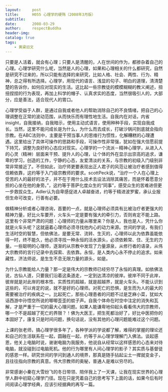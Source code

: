```yaml
---
layout:     post
title:      H055 心理学的硬殇（2008年3月版）
subtitle:   
date:       2008-03-29
author:     respectBuddha
header-img: 
catalog: true
tags:
    - 黄粱旧文
---
```


只要是人活着，就会有心理；只要人是清醒的，人在世间的作为，都掺杂着自己的心理。心理学研究什么呢，当然是人的心理，如果和心理相关的什么都研究，自然是研究不过来的，所以只能有选择的来研究，比如人格、社会、两性、行为、精神，总之得有所选择。心理学，用现代的语言、浅显的句子、明白的道理，清清楚楚的告诉你，如何应对现实的生活。这比起一些宗教徒的模模糊糊的教义阐述，扭扭捏捏的行为表现，再加上科学的帽子、认真求实的态度，当然很吸引人的，大部分，应是善法，适合现代人的胃口。

心理学受益于人群，是通过自我或者他人的帮助消除自己的不良情绪，把自己的心理调整在正常的波动范围，从而快乐而有理性地生活。自我内在对话，内省insight，自我接纳，自我暗示，使用主动式语言，使用种种手段，实现自我成长。当然，这里不能问成长是为什么，为什么而去成长，打破沙锅问到底就会指向宗教。在ABC法则中，主要是干预当事人的思维行为惯性，化解糟糕的心理遭遇。这里给出了具体可操作的思路和手段，可操作性非常强，犹如在强大信愿前提下持咒，调整为良好的心态应对现实。心理学的一个流派－精神心理学，从进入人的心灵（精神）层面来干预、提升人的心理，让个体的外在显示出崇高的追求，谦卑的学习，创造的工作，宁静的心态，友爱清淡的关系，与宗教的初级入门级别非常非常接近了。不但如此，治疗师更要表现出正人君子的风范让被治疗者感到值得信赖依靠，这约等于入门级宗教师的要求。scottPeck说，“治疗一个人在心理上受苦的人的最好的法子，并不在于用什么技术去设法消除其痛苦，而是怀着愿意分担的心坐在他的身旁。”，这约等于菩萨化度众生的“同事”，感受众生的苦难进但更一步救拔众生。Adler认为自卑感促进人卓越奋进，约等于精进波罗蜜，承认业报但生命可改变，行善有必要。

做精神分析或者心理咨询，首要的一点，就是心理师必须具有比被治疗者更强大的精神力量，好比火车要开，火车头一定是要有强大的牵引力，否则肯定不能上路。这里有个非常严肃的问题：心理师的力量从哪里来？你是人，我也是人，凭什么你就是火车头呢？这就逼着心理师必须寻找他内心的动力来源。世间的学说，有我们生活时空的智慧，但依佛法，是要无常、流转、生灭的，心理师以此为依靠虽能依得一时，终不能久，他必须寻找一种永恒的活水源头，必须依赖常、住、无生的力量。一些聪明的心理师，逐渐的从宗教中发现了力量源泉，从修行者的语录，从伟大宗教师的言行记录中去探索、去依靠。永恒，是人类内心永不停止的追求。如来藏性，济法师说，是生生不息无限力量的源头，如是。

为什么宗教能给人力量？那一定是伟大的宗教师已经穷尽了永恒的真理。如依佛法说，古仙人道，只要我们沿着这条道走，一定到达清凉的彼岸。彼岸不同于此岸，彼岸就是对此岸的根本性、实质性的超越，就是超越界，就是火车头。不能认识到这些的，可以肯定的说，就不是好的心理师。对死亡的恐惧，是生而为人的最大的需要被治疗的疾病之一。比起死亡，那些心理患者的问题不过是芝麻小菜，犹如大话西游中孙悟空所说的唧唧歪歪的蚊子声。自我个体命在时空中注定的消失和瓦解，才是严重于一切的最大心理问题。如果人能谦卑地仰起头看看伟大的宗教师，哪一个不是超越了死亡的界限？！佛为大医王，把生死都治好了，好比中医把你的本固好了，康复只是时间问题，换句话说，没有其他的心理问题能难过这个问题。

上课的张老师，搞心理学很多年了，各种学派的学说都了解，难得的掌握的理论还和自己的生活联系在一起，圆融在一起，约等于从心理学理解门入佛法。谈起感恩，他关上电脑时说，谢谢电脑为我服务，他说自从经常以这样感恩的心态来对待电脑，就没碰到过电脑死机。他的行为哪里有人间心理学的影子？其实质与基督徒的感恩一样。研究世间的学问到通人的境界，那真是随手拈起尘土一撵就变金子，且往往指向宗教的真意。伟大宗教师的奥秘，普通人是难以穷尽的。

非常感谢小秦在大雪纷飞的冬日带领、陪伴我上了一天课，让我在现实世界的心理学人群中初窥心理学门径。现在只是凭着自己的思考写下上面的话，如果今后有时间阅读心理学经典，应该引经据典的再写一篇。